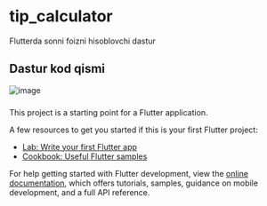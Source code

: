 # tip_calculator

Flutterda sonni foizni hisoblovchi dastur

## Dastur kod qismi

![image](https://user-images.githubusercontent.com/99138346/212011314-45368601-9b03-4146-bd14-4acded4b9abe.png)
###
This project is a starting point for a Flutter application.

A few resources to get you started if this is your first Flutter project:

- [Lab: Write your first Flutter app](https://docs.flutter.dev/get-started/codelab)
- [Cookbook: Useful Flutter samples](https://docs.flutter.dev/cookbook)

For help getting started with Flutter development, view the
[online documentation](https://docs.flutter.dev/), which offers tutorials,
samples, guidance on mobile development, and a full API reference.
